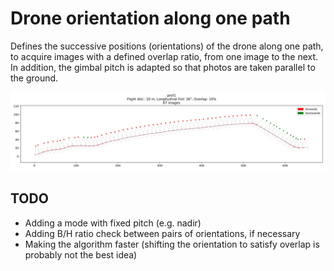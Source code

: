 # Drone orientation along one path

Defines the successive positions (orientations) of the drone along one path, to acquire images with a defined overlap ratio, from one image to the next.
In addition, the gimbal pitch is adapted so that photos are taken parallel to the ground.

![prof1](/drone_orientation/prof1_orientations.svg)

## TODO

* Adding a mode with fixed pitch (e.g. nadir)
* Adding B/H ratio check between pairs of orientations, if necessary
* Making the algorithm faster (shifting the orientation to satisfy overlap is probably not the best idea)
